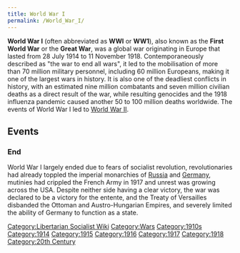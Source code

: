 ```yaml
---
title: World War I
permalink: /World_War_I/
---
```


**World War I** (often abbreviated as **WWI** or **WW1**), also known as
the **First World War** or the **Great War**, was a global war
originating in Europe that lasted from 28 July 1914 to 11 November 1918.
Contemporaneously described as "the war to end all wars", it led to the
mobilisation of more than 70 million military personnel, including 60
million Europeans, making it one of the largest wars in history. It is
also one of the deadliest conflicts in history, with an estimated nine
million combatants and seven million civilian deaths as a direct result
of the war, while resulting genocides and the 1918 influenza pandemic
caused another 50 to 100 million deaths worldwide. The events of World
War I led to [World War II](World_War_II "wikilink").

## Events

### End

World War I largely ended due to fears of socialist revolution,
revolutionaries had already toppled the imperial monarchies of
[Russia](February_Revolution_(Russia) "wikilink") and
[Germany](German_Revolution_(1918) "wikilink"), mutinies had crippled
the French Army in 1917 and unrest was growing across the USA. Despite
neither side having a clear victory, the war was declared to be a
victory for the entente, and the Treaty of Versailles disbanded the
Ottoman and Austro-Hungarian Empires, and severely limited the ability
of Germany to function as a state.

[Category:Libertarian Socialist
Wiki](Category:Libertarian_Socialist_Wiki "wikilink")
[Category:Wars](Category:Wars "wikilink")
[Category:1910s](Category:1910s "wikilink")
[Category:1914](Category:1914 "wikilink")
[Category:1915](Category:1915 "wikilink")
[Category:1916](Category:1916 "wikilink")
[Category:1917](Category:1917 "wikilink")
[Category:1918](Category:1918 "wikilink") [Category:20th
Century](Category:20th_Century "wikilink")